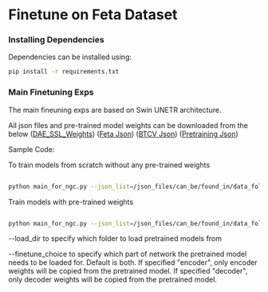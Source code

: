 # Finetune on Feta Dataset

### Installing Dependencies
Dependencies can be installed using:
``` bash
pip install -r requirements.txt
```

### Main Finetuning Exps

The main fineuning exps are based on Swin UNETR architecture.

All json files and pre-trained model weights can be downloaded from the below
([DAE_SSL_Weights](https://developer.download.nvidia.com/assets/Clara/monai/tutorials/dae_weights_midl_2024/DAE_SSL_WEIGHTS.zip))
([Feta Json](https://developer.download.nvidia.com/assets/Clara/monai/tutorials/dae_weights_midl_2024/data_folds_feta_json.zip))
([BTCV Json](https://developer.download.nvidia.com/assets/Clara/monai/tutorials/dae_weights_midl_2024/json_data_folds_btcv.zip))
([Pretraining Json](https://developer.download.nvidia.com/assets/Clara/monai/tutorials/dae_weights_midl_2024/pretrain_jsons.zip))

Sample Code:

To train models from scratch without any pre-trained weights
``` bash

python main_for_ngc.py --json_list=/json_files/can_be/found_in/data_folds/xxxx.json --data_dir=/data_root --feature_size=48 --pos_embed='perceptron' --roi_x=96 --roi_y=96 --roi_z=96 --use_checkpoint --batch_size=4 --max_epochs=600 --save_checkpoint --model_name swin --logdir ./provide_a_path/for_tensorboard_logs --optim_lr 8e-4 --val_every 10 --set_determ True --seed 120

```

Train models with pre-trained weights

```bash

python main_for_ngc.py --json_list=/json_files/can_be/found_in/data_folds/xxxx.json --data_dir=/data_root --feature_size=48 --pos_embed='perceptron' --roi_x=96 --roi_y=96 --roi_z=96 --use_checkpoint --batch_size=4 --max_epochs=600 --save_checkpoint --model_name swin --logdir ./provide_a_path/for_tensorboard_logs --optim_lr 8e-4 --val_every 10 --use_ssl_pretrained --finetune_choice both --load_dir /path/to/ssl_pretrained_checkpoint --set_determ True --seed 120

```

--load_dir to specify which folder to load pretrained models from

--finetune_choice to specify which part of network the pretrained model needs to be loaded for. Default is both. If specified "encoder", only encoder weights will be copied from the pretrained model. If specified "decoder", only decoder weights will be copied from the pretrained model.
